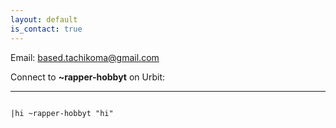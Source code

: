 ```yaml
---
layout: default
is_contact: true
---
```


Email: [based.tachikoma@gmail.com](mailto:based.tachikoma@gmail.com)

Connect to **~rapper-hobbyt** on Urbit: 

--- 

<code>     
&#124;hi ~rapper-hobbyt "hi"
</code>
